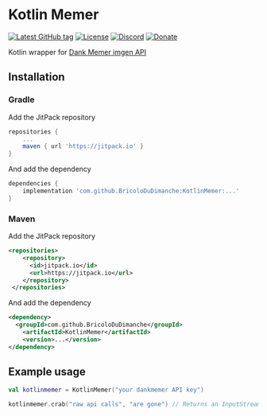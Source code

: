 # Kotlin Memer
[![Latest GitHub tag](https://img.shields.io/github/tag-date/BricoloDuDimanche/KotlinMemer.svg?style=flat-square)](https://github.com/BricoloDuDimanche/Basalt/releases)
[![License](https://img.shields.io/github/license/BricoloDuDimanche/KotlinMemer.svg?style=flat-square)](https://github.com/BricoloDuDimanche/Basalt/blob/master/LICENSE)
[![Discord](https://img.shields.io/badge/chat-on%20Discord%20(%23kotlin--memer)-7289DA.svg?style=flat-square)](https://discord.gg/V82UXC5)
[![Donate](https://img.shields.io/badge/donate-Patreon-F96854.svg?style=flat-square)](https://www.patreon.com/Bowser65)

Kotlin wrapper for [Dank Memer imgen API](http://dankmemer.services)

## Installation

### Gradle

Add the JitPack repository
```gradle
repositories {
    ...
    maven { url 'https://jitpack.io' }
}
```

And add the dependency
```gradle
dependencies {
    implementation 'com.github.BricoloDuDimanche:KotlinMemer:...'
}
```

### Maven

Add the JitPack repository
```xml
<repositories>
 	<repository>
 	  <id>jitpack.io</id>
 	  <url>https://jitpack.io</url>
 	</repository>
 </repositories>
```

And add the dependency
```xml
<dependency>
  <groupId>com.github.BricoloDuDimanche</groupId>
	<artifactId>KotlinMemer</artifactId>
	<version>...</version>
</dependency>
```

## Example usage

```kotlin
val kotlinmemer = KotlinMemer("your dankmemer API key")

kotlinmemer.crab("raw api calls", "are gone") // Returns an InputStream, or null if something failed
```
